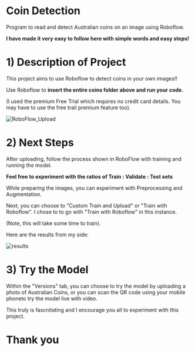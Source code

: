 # Coin Detection
Program to read and detect Australian coins on an image using Roboflow. 

**I have made it very easy to follow here with simple words and easy steps!**

# 1) Description of Project
This project aims to use Roboflow to detect coins in your own images!!

Use Roboflow to **insert the entire coins folder above and run your code.**

(I used the premium Free Trial which requires no credit card details. You may have to use the free trail premium feature too).

![RoboFlow_Upload](https://github.com/user-attachments/assets/6b6c245c-d9d2-4b78-adb7-9ba23eb5f894)

# 2) Next Steps

After uploading, follow the process shown in RoboFlow with training and running the model.

**Feel free to experiment with the ratios of Train : Validate : Test sets**

While preparing the images, you can experiment with Preprocessing and Augmentation.

Next, you can choose to "Custom Train and Upload" or "Train with Roboflow". I chose to to go with "Train with Roboflow" in this instance.

(Note, this will take some time to train).

Here are the results from my side:

![results](https://github.com/user-attachments/assets/89589a16-afce-4552-be00-ae10037ac56c)

# 3) Try the Model

Within the "Versions" tab, you can choose to try the model by uploading a photo of Australian Coins, or you can scan the QR code using your mobile phoneto try the model live with video.

This truly is fascnitating and I encourage you all to experiment with this project.

# Thank you








